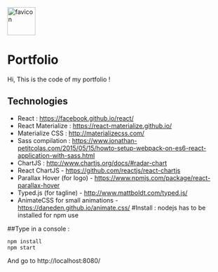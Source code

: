 <img width="64" alt="favicon" src="https://user-images.githubusercontent.com/1451640/46440395-7f865580-c763-11e8-8ecc-558b2b7ba80a.png">

# Portfolio
Hi, This is the code of my portfolio !
## Technologies
-   React : https://facebook.github.io/react/
-   React Materialize : https://react-materialize.github.io/
-   Materialize CSS : http://materializecss.com/
-   Sass compilation : https://www.jonathan-petitcolas.com/2015/05/15/howto-setup-webpack-on-es6-react-application-with-sass.html
- ChartJS : http://www.chartjs.org/docs/#radar-chart
- React ChartJS - https://github.com/reactjs/react-chartjs
- Parallax Hover (for logo) - https://www.npmjs.com/package/react-parallax-hover
- Typed.js (for tagline) - http://www.mattboldt.com/typed.js/
- AnimateCSS for small animations - https://daneden.github.io/animate.css/
#Install :
nodejs has to be installed for npm use

##Type in a console :
```
npm install
npm start
```

And go to http://localhost:8080/
